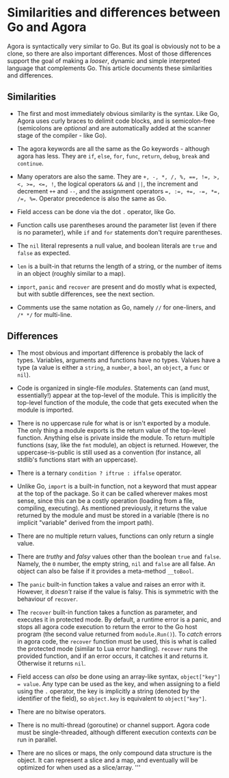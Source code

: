 # Similarities and differences between Go and Agora

Agora is syntactically very similar to Go. But its goal is obviously not to be a clone, so there are also important differences. Most of those differences support the goal of making a *looser*, dynamic and simple interpreted language that complements Go. This article documents these similarities and differences.

## Similarities

* The first and most immediately obvious similarity is the syntax. Like Go, Agora uses curly braces to delimit code blocks, and is semicolon-free (semicolons are *optional* and are automatically added at the scanner stage of the compiler - like Go).

* The agora keywords are all the same as the Go keywords - although agora has less. They are `if`, `else`, `for`, `func`, `return`, `debug`, `break` and `continue`. 

* Many operators are also the same. They are `+, -, *, /, %, ==, !=, >, <, >=, <=, !`, the logical operators `&&` and `||`, the increment and decrement `++` and `--`, and the assignment operators `=, :=, +=, -=, *=, /=, %=`. Operator precedence is also the same as Go.

* Field access can be done via the dot `.` operator, like Go.

* Function calls use parentheses around the parameter list (even if there is no parameter), while `if` and `for` statements don't require parentheses.

* The `nil` literal represents a null value, and boolean literals are `true` and `false` as expected.

* `len` is a built-in that returns the length of a string, or the number of items in an object (roughly similar to a map).

* `import`, `panic` and `recover` are present and do mostly what is expected, but with subtle differences, see the next section.

* Comments use the same notation as Go, namely `//` for one-liners, and `/* */` for multi-line.

## Differences

* The most obvious and important difference is probably the lack of types. Variables, arguments and functions have no types. Values have a type (a value is either a `string`, a `number`, a `bool`, an `object`, a `func` or `nil`).

* Code is organized in single-file *modules*. Statements can (and must, essentially!) appear at the top-level of the module. This is implicitly the top-level function of the module, the code that gets executed when the module is imported.

* There is no uppercase rule for what is or isn't exported by a module. The only thing a module exports is the return value of the top-level function. Anything else is private inside the module. To return multiple functions (say, like the `fmt` module), an object is returned. However, the uppercase-is-public is still used as a convention (for instance, all stdlib's functions start with an uppercase).

* There is a ternary `condition ? iftrue : iffalse` operator.

* Unlike Go, `import` is a built-in function, not a keyword that must appear at the top of the package. So it can be called wherever makes most sense, since this can be a costly operation (loading from a file, compiling, executing). As mentioned previously, it returns the value returned by the module and must be stored in a variable (there is no implicit "variable" derived from the import path).

* There are no multiple return values, functions can only return a single value.

* There are *truthy* and *falsy* values other than the boolean `true` and `false`. Namely, the `0` number, the empty string, `nil` and `false` are all false. An object can also be false if it provides a meta-method `__toBool`.

* The `panic` built-in function takes a value and raises an error with it. However, it *doesn't* raise if the value is falsy. This is symmetric with the behaviour of `recover`.

* The `recover` built-in function takes a function as parameter, and executes it in protected mode. By default, a runtime error is a panic, and stops all agora code execution to return the error to the Go host program (the second value returned from `module.Run()`). To *catch* errors in agora code, the `recover` function must be used, this is what is called the protected mode (similar to Lua error handling). `recover` runs the provided function, and if an error occurs, it catches it and returns it. Otherwise it returns `nil`.

* Field access can *also* be done using an array-like syntax, `object["key"] = value`. Any type can be used as the key, and when assigning to a field using the `.` operator, the key is implicitly a string (denoted by the identifier of the field), so `object.key` is equivalent to `object["key"]`.

* There are no bitwise operators.

* There is no multi-thread (goroutine) or channel support. Agora code must be single-threaded, although different execution contexts *can* be run in parallel.

* There are no slices or maps, the only compound data structure is the object. It can represent a slice and a map, and eventually will be optimized for when used as a slice/array.
'''
